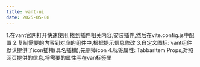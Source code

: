 ```yaml
---
title: vant-ui 
date: 2025-05-08
---
```


1.在vant官网打开快速使用,找到插件相关内容,安装插件,然后在vite.config.js中配置
2.复制需要的内容到对应的组件中,根据提示信息修改
3.自定义图标:
    vant组件默认提供了icon插槽(具名插槽),先删掉icon
4.标签属性:
    TabbarItem Props,对照网页提供的信息,将需要的属性写在van标签里
